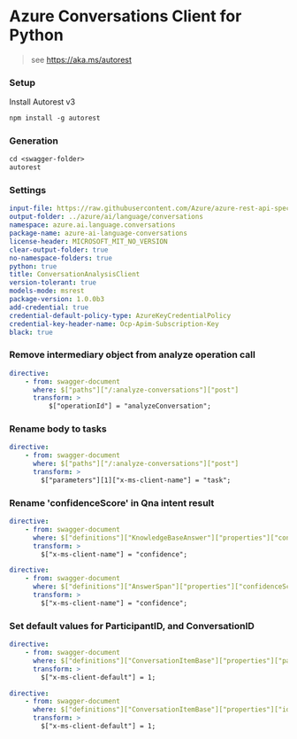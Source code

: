 # Azure Conversations Client for Python

> see https://aka.ms/autorest

### Setup

Install Autorest v3

```ps
npm install -g autorest
```

### Generation

```ps
cd <swagger-folder>
autorest
```

### Settings

```yaml
input-file: https://raw.githubusercontent.com/Azure/azure-rest-api-specs/dev-cognitiveservices-Language-2022-03-01-preview/specification/cognitiveservices/data-plane/Language/preview/2022-03-01-preview/analyzeconversations.json
output-folder: ../azure/ai/language/conversations
namespace: azure.ai.language.conversations
package-name: azure-ai-language-conversations
license-header: MICROSOFT_MIT_NO_VERSION
clear-output-folder: true
no-namespace-folders: true
python: true
title: ConversationAnalysisClient
version-tolerant: true
models-mode: msrest
package-version: 1.0.0b3
add-credential: true
credential-default-policy-type: AzureKeyCredentialPolicy
credential-key-header-name: Ocp-Apim-Subscription-Key
black: true
```

### Remove intermediary object from analyze operation call

```yaml
directive:
    - from: swagger-document
      where: $["paths"]["/:analyze-conversations"]["post"]
      transform: >
          $["operationId"] = "analyzeConversation";
```

### Rename body to tasks

```yaml
directive:
    - from: swagger-document
      where: $["paths"]["/:analyze-conversations"]["post"]
      transform: >
        $["parameters"][1]["x-ms-client-name"] = "task";
```

### Rename 'confidenceScore' in Qna intent result

```yaml
directive:
    - from: swagger-document
      where: $["definitions"]["KnowledgeBaseAnswer"]["properties"]["confidenceScore"]
      transform: >
        $["x-ms-client-name"] = "confidence";
```

```yaml
directive:
    - from: swagger-document
      where: $["definitions"]["AnswerSpan"]["properties"]["confidenceScore"]
      transform: >
        $["x-ms-client-name"] = "confidence";
```

### Set default values for ParticipantID, and ConversationID

```yaml
directive:
    - from: swagger-document
      where: $["definitions"]["ConversationItemBase"]["properties"]["participantId"]
      transform: >
        $["x-ms-client-default"] = 1;
```

```yaml
directive:
    - from: swagger-document
      where: $["definitions"]["ConversationItemBase"]["properties"]["id"]
      transform: >
        $["x-ms-client-default"] = 1;
```
